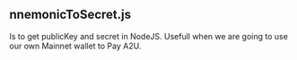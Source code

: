 nnemonicToSecret.js
-----------------

Is to get publicKey and secret in NodeJS. Usefull when we are going to use our own Mainnet wallet to Pay A2U.
